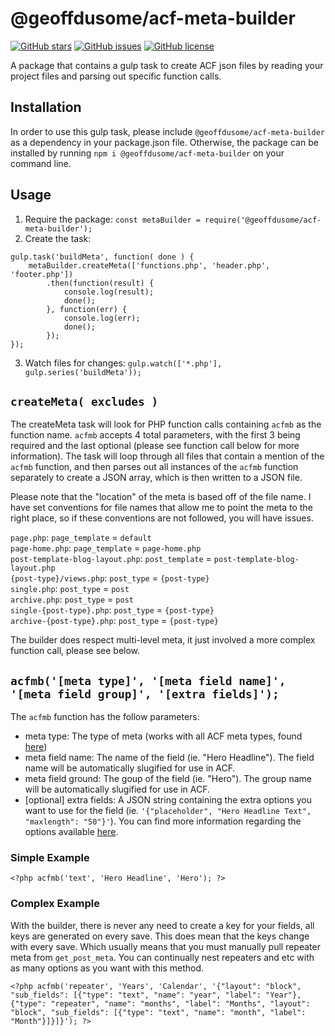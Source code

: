 # @geoffdusome/acf-meta-builder

[![GitHub stars](https://img.shields.io/github/stars/GeoffDusome/acf-meta-builder.svg)](https://github.com/GeoffDusome/acf-meta-builder/stargazers)
[![GitHub issues](https://img.shields.io/github/issues/GeoffDusome/acf-meta-builder.svg)](https://github.com/GeoffDusome/acf-meta-builder/issues)
[![GitHub license](https://img.shields.io/github/license/GeoffDusome/acf-meta-builder.svg)](https://github.com/GeoffDusome/acf-meta-builder/blob/master/LICENSE)

A package that contains a gulp task to create ACF json files by reading your project files and parsing out specific function calls.

## Installation

In order to use this gulp task, please include `@geoffdusome/acf-meta-builder` as a dependency in your package.json file. Otherwise, the package can be installed by running `npm i @geoffdusome/acf-meta-builder` on your command line.

## Usage

1. Require the package: `const metaBuilder = require('@geoffdusome/acf-meta-builder');`  
2. Create the task:  
```
gulp.task('buildMeta', function( done ) {
	metaBuilder.createMeta(['functions.php', 'header.php', 'footer.php'])
		.then(function(result) {
			console.log(result);
			done();
		}, function(err) {
			console.log(err);
			done();
		});
});
```  
3. Watch files for changes: `gulp.watch(['*.php'], gulp.series('buildMeta'));`  

## `createMeta( excludes )`

The createMeta task will look for PHP function calls containing `acfmb` as the function name. `acfmb` accepts 4 total parameters, with the first 3 being required and the last optional (please see function call below for more information). The task will loop through all files that contain a mention of the `acfmb` function, and then parses out all instances of the `acfmb` function separately to create a JSON array, which is then written to a JSON file.

Please note that the "location" of the meta is based off of the file name. I have set conventions for file names that allow me to point the meta to the right place, so if these conventions are not followed, you will have issues.

`page.php`: `page_template` = `default`  
`page-home.php`: `page_template` = `page-home.php`  
`post-template-blog-layout.php`: `post_template` = `post-template-blog-layout.php`  
`{post-type}/views.php`: `post_type` = `{post-type}`  
`single.php`: `post_type` = `post`  
`archive.php`: `post_type` = `post`  
`single-{post-type}.php`: `post_type` = `{post-type}`  
`archive-{post-type}.php`: `post_type` = `{post-type}`  

The builder does respect multi-level meta, it just involved a more complex function call, please see below.

## `acfmb('[meta type]', '[meta field name]', '[meta field group]', '[extra fields]');`

The `acfmb` function has the follow parameters:  
- meta type: The type of meta (works with all ACF meta types, found [here](https://www.advancedcustomfields.com/resources/#field-types))
- meta field name: The name of the field (ie. "Hero Headline"). The field name will be automatically slugified for use in ACF.
- meta field ground: The goup of the field (ie. "Hero"). The group name will be automatically slugified for use in ACF.
- [optional] extra fields: A JSON string containing the extra options you want to use for the field (ie. `'{"placeholder", "Hero Headline Text", "maxlength": "50"}'`). You can find more information regarding the options available [here](https://www.advancedcustomfields.com/resources/register-fields-via-php/).

### Simple Example

```
<?php acfmb('text', 'Hero Headline', 'Hero'); ?>
```

### Complex Example

With the builder, there is never any need to create a key for your fields, all keys are generated on every save. This does mean that the keys change with every save. Which usually means that you must manually pull repeater meta from `get_post_meta`. You can continually nest repeaters and etc with as many options as you want with this method. 

```
<?php acfmb('repeater', 'Years', 'Calendar', '{"layout": "block", "sub_fields": [{"type": "text", "name": "year", "label": "Year"}, {"type": "repeater", "name": "months", "label": "Months", "layout": "block", "sub_fields": [{"type": "text", "name": "month", "label": "Month"}]}]}'); ?>
```